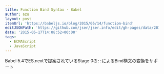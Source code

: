 ```yaml
---
title: Function Bind Syntax · Babel
author: azu
layout: post
itemUrl: 'https://babeljs.io/blog/2015/05/14/function-bind'
editJSONPath: 'https://github.com/jser/jser.info/edit/gh-pages/data/2015/05/index.json'
date: '2015-05-17T14:08:52+00:00'
tags:
  - ECMAScript
  - JavaScript
---
```

Babel 5.4でES.nextで提案されているStage 0の`::`によるBind構文の変換をサポート

